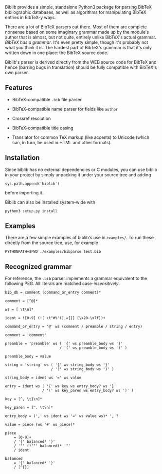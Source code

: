 Biblib provides a simple, standalone Python3 package for parsing
BibTeX bibliographic databases, as well as algorithms for manipulating
BibTeX entries in BibTeX-y ways.

There are a lot of BibTeX parsers out there.  Most of them are
complete nonsense based on some imaginary grammar made up by the
module's author that is almost, but not quite, entirely unlike
BibTeX's actual grammar.  *BibTeX has a grammar*.  It's even pretty
simple, though it's probably not what you think it is.  The hardest
part of BibTeX's grammar is that it's only written down in one place:
the BibTeX source code.

Biblib's parser is derived directly from the WEB source code for
BibTeX and hence (barring bugs in translation) should be fully
compatible with BibTeX's own parser.


Features
--------

* BibTeX-compatible `.bib` file parser

* BibTeX-compatible name parser for fields like `author`

* Crossref resolution

* BibTeX-compatible title casing

* Translator for common TeX markup (like accents) to Unicode (which
  can, in turn, be used in HTML and other formats).


Installation
------------

Since biblib has no external dependencies or C modules, you can use
biblib in your project by simply unpacking it under your source tree
and adding

    sys.path.append('biblib')

before importing it.

Biblib can also be installed system-wide with

    python3 setup.py install


Examples
--------

There are a few simple examples of biblib's use in `examples/`.  To
run these dircetly from the source tree, use, for example

    PYTHONPATH=$PWD ./examples/bibparse test.bib


Recognized grammar
------------------

For reference, the `.bib` parser implements a grammar equivalent to
the following PEG.  All literals are matched case-*insensitively*.

    bib_db = comment (command_or_entry comment)*

    comment = [^@]*

    ws = [ \t\n]*

    ident = ![0-9] (![ \t"#%'(),={}] [\x20-\x7f])+

    command_or_entry = '@' ws (comment / preamble / string / entry)

    comment = 'comment'

    preamble = 'preamble' ws ( '{' ws preamble_body ws '}'
                             / '(' ws preamble_body ws ')' )

    preamble_body = value

    string = 'string' ws ( '{' ws string_body ws '}'
                         / '(' ws string_body ws ')' )

    string_body = ident ws '=' ws value

    entry = ident ws ( '{' ws key ws entry_body? ws '}'
                     / '(' ws key_paren ws entry_body? ws ')' )

    key = [^, \t}\n]*

    key_paren = [^, \t\n]*

    entry_body = (',' ws ident ws '=' ws value ws)* ','?

    value = piece (ws '#' ws piece)*

    piece
        = [0-9]+
        / '{' balanced* '}'
        / '"' (!'"' balanced)* '"'
        / ident

    balanced
        = '{' balanced* '}'
        / [^{}]
